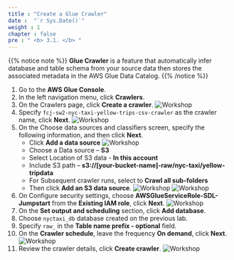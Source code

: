 ```yaml
---
title : "Create a Glue Crawler"
date :  "`r Sys.Date()`" 
weight : 1 
chapter : false
pre : " <b> 3.1. </b> "
---
```

{{% notice note %}}
**Glue Crawler** is a feature that automatically infer database and table schema from your source data then stores the associated metadata in the AWS Glue Data Catalog.
{{% /notice %}}

1. Go to the **AWS Glue Console**.
2. In the left navigation menu, click **Crawlers**.
3. On the Crawlers page, click **Create a crawler**. 
![Workshop](/images/3-cataloging-data/create-crawler.png)
4. Specify `fcj-sw2-nyc-taxi-yellow-trips-csv-crawler` as the crawler name, click **Next**.
![Workshop](/images/3-cataloging-data/create-crawler-02.png)
5. On the Choose data sources and classifiers screen, specify the following information, and then click **Next**.
    * Click **Add a data source**
    ![Workshop](/images/3-cataloging-data/create-crawler-03.png)
    * Choose a Data source – **S3**
    * Select Location of S3 data - **In this account**
    * Include S3 path – **s3://[your-bucket-name]-raw/nyc-taxi/yellow-tripdata**
    * For Subsequent crawler runs, select to **Crawl all sub-folders**
    * Then click **Add an S3 data source**.
  ![Workshop](/images/3-cataloging-data/create-crawler-04.png)
  ![Workshop](/images/3-cataloging-data/create-crawler-05.png)
6. On Configure security settings, choose **AWSGlueServiceRole-SDL-Jumpstart** from the **Existing IAM role**, click **Next**.
  ![Workshop](/images/3-cataloging-data/create-crawler-06.png)
7. On the **Set output and scheduling** section, click **Add database**.
8. Choose `nyctaxi_db` database created on the previous lab.
9. Specify `raw_` in the **Table name prefix - optional** field.
10. On the **Crawler schedule**, leave the frequency **On demand**, click **Next**.
  ![Workshop](/images/3-cataloging-data/create-crawler-07.png)
12. Review the crawler details, click **Create crawler**.
  ![Workshop](/images/3-cataloging-data/create-crawler-08.png)